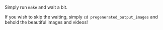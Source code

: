 Simply run `make` and wait a bit.

If you wish to skip the waiting, simply `cd pregenerated_output_images` and behold the beautiful images and videos!
